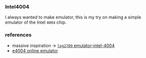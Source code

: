### Intel4004

I always wanted to make emulator, this is my try on making a simple emulator of the Intel `4004` chip.

### references
- massive inspiration -> [`lpg2709` emulator-intel-4004](https://github.com/lpg2709/emulator-Intel-4004)
- [e4004 online emulator](http://e4004.szyc.org/)
